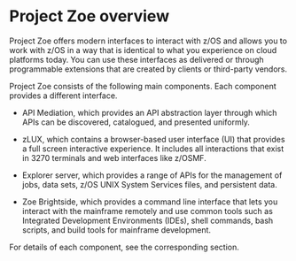 # Project Zoe overview

Project Zoe offers modern interfaces to interact with z/OS and allows you to work with z/OS in a way that is identical to what you experience on cloud platforms today. You can use these interfaces as delivered or through programmable extensions that are created by clients or third-party vendors.

Project Zoe consists of the following main components. Each component provides a different interface.

- API Mediation, which provides an API abstraction layer through which APIs can be discovered, catalogued, and presented uniformly.

- zLUX, which contains a browser-based user interface (UI) that provides a full screen interactive experience. It includes all interactions that exist in 3270 terminals and web interfaces like z/OSMF.

- Explorer server, which provides a range of APIs for the management of jobs, data sets, z/OS UNIX System Services files, and persistent data.

- Zoe Brightside, which provides a command line interface that lets you interact with the mainframe remotely and use common tools such as Integrated Development Environments (IDEs), shell commands, bash scripts, and build tools for mainframe development.

For details of each component, see the corresponding section.
